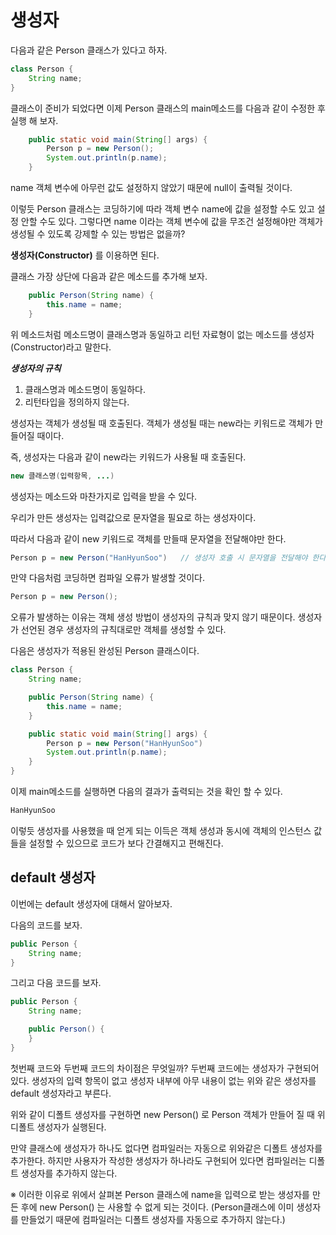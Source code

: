 # 생성자

다음과 같은 Person 클래스가 있다고 하자.

```java
class Person {
    String name;
}
```

클래스이 준비가 되었다면 이제 Person 클래스의 main메소드를 다음과 같이 수정한 후 실행 해 보자.

```java
    public static void main(String[] args) {
        Person p = new Person();
        System.out.println(p.name);
    }
```

name 객체 변수에 아무런 값도 설정하지 않았기 때문에 null이 출력될 것이다.

이렇듯 Person 클래스는 코딩하기에 따라 객체 변수 name에 값을 설정할 수도 있고 설정 안할 수도 있다. 그렇다면 name 이라는 객체 변수에 값을 무조건 설정해야만 객체가 생성될 수 있도록 강제할 수 있는 방법은 없을까?

**생성자(Constructor)** 를 이용하면 된다.

클래스 가장 상단에 다음과 같은 메소드를 추가해 보자.

```java
    public Person(String name) {
        this.name = name;
    }
```

위 메소드처럼 메소드명이 클래스명과 동일하고 리턴 자료형이 없는 메소드를 생성자(Constructor)라고 말한다.

***생성자의 규칙***

1. 클래스명과 메소드명이 동일하다.
2. 리턴타입을 정의하지 않는다.

생성자는 객체가 생성될 때 호출된다. 객체가 생성될 때는 new라는 키워드로 객체가 만들어질 때이다.

즉, 생성자는 다음과 같이 new라는 키워드가 사용될 때 호출된다.

```java
new 클래스명(입력항목, ...)
```

생성자는 메소드와 마찬가지로 입력을 받을 수 있다.

우리가 만든 생성자는 입력값으로 문자열을 필요로 하는 생성자이다.

따라서 다음과 같이 new 키워드로 객체를 만들때 문자열을 전달해야만 한다.

```java
Person p = new Person("HanHyunSoo")   // 생성자 호출 시 문자열을 전달해야 한다.
```

만약 다음처럼 코딩하면 컴파일 오류가 발생할 것이다.

```java
Person p = new Person();
```

오류가 발생하는 이유는 객체 생성 방법이 생성자의 규칙과 맞지 않기 때문이다. 생성자가 선언된 경우 생성자의 규칙대로만 객체를 생성할 수 있다.

다음은 생성자가 적용된 완성된 Person 클래스이다.

```java
class Person {
    String name;

    public Person(String name) {
        this.name = name;
    }

    public static void main(String[] args) {
        Person p = new Person("HanHyunSoo")
        System.out.println(p.name);
    }
}
```

이제 main메소드를 실행하면 다음의 결과가 출력되는 것을 확인 할 수 있다.

```java
HanHyunSoo
```

이렇듯 생성자를 사용했을 때 얻게 되는 이득은 객체 생성과 동시에 객체의 인스턴스 값들을 설정할 수 있으므로 코드가 보다 간결해지고 편해진다.

## default 생성자

이번에는 default 생성자에 대해서 알아보자.

다음의 코드를 보자.

```java
public Person {
    String name;
}
```

그리고 다음 코드를 보자.

```java
public Person {
    String name;

    public Person() {
    }
}
```

첫번째 코드와 두번째 코드의 차이점은 무엇일까? 두번째 코드에는 생성자가 구현되어 있다. 생성자의 입력 항목이 없고 생성자 내부에 아무 내용이 없는 위와 같은 생성자를 default 생성자라고 부른다.

위와 같이 디폴트 생성자를 구현하면 new Person() 로 Person 객체가 만들어 질 때 위 디폴트 생성자가 실행된다.

만약 클래스에 생성자가 하나도 없다면 컴파일러는 자동으로 위와같은 디폴트 생성자를 추가한다. 하지만 사용자가 작성한 생성자가 하나라도 구현되어 있다면 컴파일러는 디폴트 생성자를 추가하지 않는다.

※ 이러한 이유로 위에서 살펴본 Person 클래스에 name을 입력으로 받는 생성자를 만든 후에 new Person() 는 사용할 수 없게 되는 것이다. (Person클래스에 이미 생성자를 만들었기 때문에 컴파일러는 디폴트 생성자를 자동으로 추가하지 않는다.)
